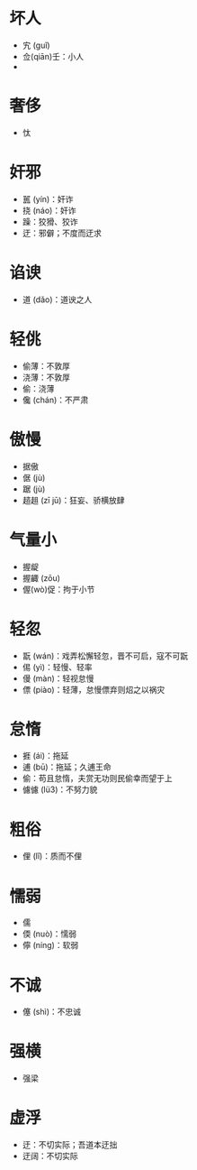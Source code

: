# 坏人
* 宄 (guǐ)
* 佥(qiān)壬：小人
* 
# 奢侈
* 忲
# 奸邪
* 嚚 (yín)：奸诈
* 挠 (náo)：奸诈
* 躁：狡猾、狡诈
* 迂：邪僻；不度而迂求
# 谄谀
* 道 (dǎo)：道谀之人
# 轻佻
* 偷薄：不敦厚
* 浇薄：不敦厚
* 偷：浇薄
* 儳 (chán)：不严肃
# 傲慢
* 据傲
* 倨 (jù)
* 踞 (jù)
* 趦趄 (zī jū)：狂妄、骄横放肆
# 气量小
* 握龊
* 握齱 (zōu)
* 偓(wò)促：拘于小节
# 轻忽
* 翫 (wán)：戏弄松懈轻忽，晋不可启，寇不可翫
* 㑥 (yì)：轻慢、轻率
* 僈 (màn)：轻视怠慢
* 僄 (piào)：轻薄，怠慢僄弃则炤之以祸灾
# 怠惰
* 捱 (ái)：拖延
* 逋 (bū)：拖延；久逋王命
* 偷：苟且怠惰，夫赏无功则民偷幸而望于上
* 儢儢 (lü3)：不努力貌
# 粗俗
* 俚 (lǐ)：质而不俚
# 懦弱
* 儒
* 偄 (nuò)：懦弱
* 儜 (níng)：软弱
# 不诚
* 僿 (shì)：不忠诚
# 强横
* 强梁
# 虚浮
* 迂：不切实际；吾道本迂拙
* 迂阔：不切实际